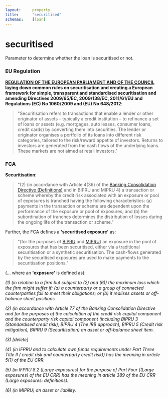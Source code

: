 ```yaml
---
layout:		property
title:		"securitised"
schemas:	[loan]
---
```


# securitised
Parameter to determine whether the loan is securitised or not.

### EU Regulation

**[REGULATION OF THE EUROPEAN PARLIAMENT AND OF THE COUNCIL][eu] laying down common rules on securitisation and creating a European framework for simple, transparent and standardised securitisation and amending Directives 2009/65/EC, 2009/138/EC, 2011/61/EU and Regulations (EC) No 1060/2009 and (EU) No 648/2012**:

> "Securitisation refers to transactions that enable a lender or other originator of assets – typically a credit institution – to refinance a set of loans or assets (e.g. mortgages, auto leases, consumer loans, credit cards) by converting them into securities. The lender or originator organises a portfolio of its loans into different risk categories, tailored to the risk/reward appetite of investors. Returns to investors are generated from the cash flows of the underlying loans. These markets are not aimed at retail investors."

[eu]: http://eur-lex.europa.eu/legal-content/EN/TXT/?uri=CELEX:52015PC0472

### FCA

**Securitisation**:

> "(2) (in accordance with Article 4(36) of the [Banking Consolidation Directive (Definitions)][direu] and in BIPRU and MIPRU 4) a transaction or scheme whereby the credit risk associated with an exposure or pool of exposures is tranched having the following characteristics: (a) payments in the transaction or scheme are dependent upon the performance of the exposure or pool of exposures; and (b) the subordination of tranches determines the distribution of losses during the ongoing life of the transaction or scheme."

[direu]: http://eur-lex.europa.eu/legal-content/EN/ALL/?uri=CELEX%3A32006L0048

Further, the FCA defines a **'securitised exposure'** as:

> "(for the purposes of [BIPRU][bipru] and [MIPRU][mipru]) an exposure in the pool of exposures that has been securitised, either via a traditional securitisation or a synthetic securitisation. The cash-flows generated by the securitised exposures are used to make payments to the securitisation positions."

[bipru]: https://www.handbook.fca.org.uk/handbook/BIPRU.pdf
[mipru]: https://www.handbook.fca.org.uk/handbook/MIPRU/

(... where an **'exposure'** is defined as):

*(1) (in relation to a firm but subject to (2) and (6)) the maximum loss which the firm might suffer if:
(a) a counterparty or a group of connected counterparties fail to meet their obligations; or
(b) it realises assets or off-balance sheet positions*

*(2) (in accordance with Article 77 of the Banking Consolidation Directive and for the purposes of the calculation of the credit risk capital component and the counterparty risk capital component (including BIPRU 3 (Standardised credit risk), BIPRU 4 (The IRB approach), BIPRU 5 (Credit risk mitigation), BIPRU 9 (Securitisation) an asset or off-balance sheet item.*

*(3) [delete]*

*(4) (in IFPRU and to calculate own funds requirements under Part Three Title II ( credit risk and counterparty credit risk)) has the meaning in article 5(1) of the EU CRR.*

*(5) (in IFPRU 8.2 (Large exposures) for the purpose of Part Four ((Large exposures) of the EU CRR) has the meaning in article 389 of the EU CRR (Large exposures: definitions).*

*(6) (in MIPRU) an asset or liability.*
